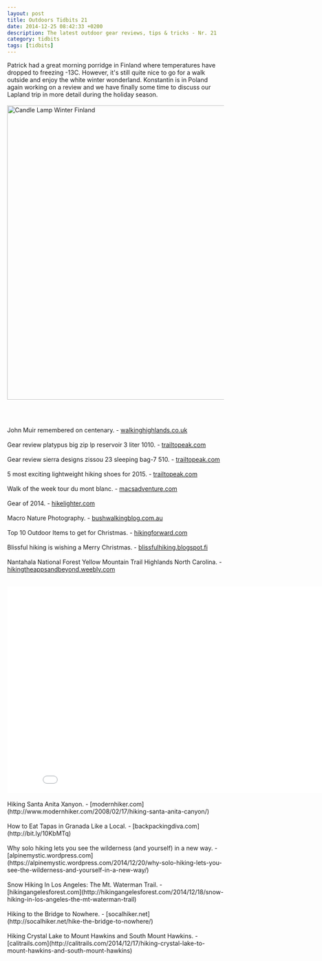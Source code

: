 ```yaml
---
layout: post
title: Outdoors Tidbits 21
date: 2014-12-25 08:42:33 +0200
description: The latest outdoor gear reviews, tips & tricks - Nr. 21
category: tidbits
tags: [tidbits]
---
```

Patrick had a great morning porridge in Finland where temperatures have dropped to freezing -13C. However, it's still quite nice to go for a walk outside and enjoy the white winter wonderland. Konstantin is in Poland again working on a review and we have finally some time to discuss our Lapland trip in more detail during the holiday season. 
<br><br>
<a href="https://www.flickr.com/photos/90204224@N07/11265029666" title="Candle Lamp Winter Finland"><img src="https://farm4.staticflickr.com/3805/11265029666_d26c4a5024_b.jpg" width="1024" height="683" alt="Candle Lamp Winter Finland"></a>
<!--more--><br><br>
John Muir remembered on centenary. - [walkinghighlands.co.uk](http://www.walkhighlands.co.uk/news/john-muir-centenary-celebrating/0012144/)
<br><br>
Gear review platypus big zip lp reservoir 3 liter 1010. - [trailtopeak.com](http://trailtopeak.com/2014/12/24/gear-review-platypus-big-zip-lp-reservoir-3-liter-1010)
<br><br>
Gear review sierra designs zissou 23 sleeping bag-7 510. - [trailtopeak.com](http://trailtopeak.com/2014/12/24/gear-review-sierra-designs-zissou-23-sleeping-bag-7-510)
<br><br>
5 most exciting lightweight hiking shoes for 2015. - [trailtopeak.com](http://trailtopeak.com/2014/12/23/5-most-exciting-lightweight-hiking-shoes-for-2015)
<br><br>
Walk of the week tour du mont blanc. - [macsadventure.com](http://www.macsadventure.com/walking-holidays/walk-of-the-week-tour-du-mont-blanc/)
<br><br>
Gear of 2014. - [hikelighter.com](http://hikelighter.com/2014/12/24/gear-of-2014/)
<br><br>
Macro Nature Photography. - [bushwalkingblog.com.au](http://www.bushwalkingblog.com.au/macro-nature-photography/)
<br><br>
Top 10 Outdoor Items to get for Christmas. - [hikingforward.com](http://www.hikingforward.com/blog/top-10-outdoor-items-to-get-for-christmas-according-to-grace-and-gabby)
<br><br>
Blissful hiking is wishing a Merry Christmas. - [blissfulhiking.blogspot.fi](http://nblo.gs/12gsaz)
<br><br>
Nantahala National Forest Yellow Mountain Trail Highlands North Carolina. - [hikingtheappsandbeyond.weebly.com](http://hikingtheappsandbeyond.weebly.com/trail-reports/nantahala-national-forest-yellow-mountain-trail-highlands-north-carolina)
<br><br>
<iframe width="853" height="480" src="//www.youtube.com/embed/ye4hvVjwS9c" frameborder="0" allowfullscreen></iframe><br><br>
Hiking Santa Anita Xanyon. - [modernhiker.com](http://www.modernhiker.com/2008/02/17/hiking-santa-anita-canyon/)
<br><br>
How to Eat Tapas in Granada Like a Local. - [backpackingdiva.com](http://bit.ly/10KbMTq)
<br><br>
Why solo hiking lets you see the wilderness (and yourself) in a new way. - [alpinemystic.wordpress.com](https://alpinemystic.wordpress.com/2014/12/20/why-solo-hiking-lets-you-see-the-wilderness-and-yourself-in-a-new-way/)
<br><br>
Snow Hiking In Los Angeles: The Mt. Waterman Trail. - [hikingangelesforest.com](http://hikingangelesforest.com/2014/12/18/snow-hiking-in-los-angeles-the-mt-waterman-trail)
<br><br>
Hiking to the Bridge to Nowhere. - [socalhiker.net](http://socalhiker.net/hike-the-bridge-to-nowhere/)
<br><br>
Hiking Crystal Lake to Mount Hawkins and South Mount Hawkins. - [calitrails.com](http://calitrails.com/2014/12/17/hiking-crystal-lake-to-mount-hawkins-and-south-mount-hawkins)
